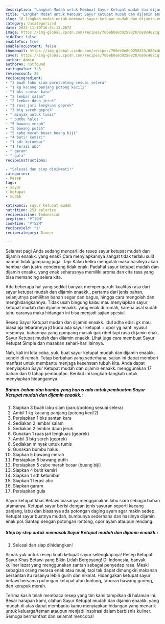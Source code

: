 ```yaml
---
description: "Langkah Mudah untuk Membuat Sayur Ketupat mudah dan dijamin enaakk. yang Enak Banget, Buat Buka Puasa}"
title: "Langkah Mudah untuk Membuat Sayur Ketupat mudah dan dijamin enaakk. yang Enak Banget, Buat Buka Puasa}"
slug: 18-langkah-mudah-untuk-membuat-sayur-ketupat-mudah-dan-dijamin-enaakk-yang-enak-banget-buat-buka-puasa
category: Uncategorized
date: 2022-11-19T16:54:13.207Z
image: https://img-global.cpcdn.com/recipes/700eb0e8d0258820/680x482cq70/sayur-ketupat-mudah-dan-dijamin-enaakk-foto-resep-utama.jpg
hideToc: false
enableToc: true
enableTocContent: false
thumbnail: https://img-global.cpcdn.com/recipes/700eb0e8d0258820/680x482cq70/sayur-ketupat-mudah-dan-dijamin-enaakk-foto-resep-utama.jpg
cover: https://img-global.cpcdn.com/recipes/700eb0e8d0258820/680x482cq70/sayur-ketupat-mudah-dan-dijamin-enaakk-foto-resep-utama.jpg
author: Admin
authorAv: notfound
ratingvalue: 3.8
reviewcount: 20
recipeingredient:
- "3 buah labu siam parutpotong sesuai selera"
- "1 kg kacang panjang potong kecil2"
- "1 bks santan kara"
- "2 lembar salam"
- "2 lembar daun jeruk"
- "1 ruas jari lengkuas geprek"
- "3 btg sereh geprek"
- " minyak untuk tumis"
- " bumbu halus "
- "5 bawang merah"
- "5 bawang putih"
- "5 cabe merah besar buang biji"
- "4 butir kemiri"
- "1 sdt ketumbar"
- "1 terasi abc"
- " garam"
- " gula"
recipeinstructions:

- "Selesai dan siap dinikmati!"
categories:
- Resep
tags:
- sayur
- ketupat
- mudah

katakunci: sayur ketupat mudah 
nutrition: 253 calories
recipecuisine: Indonesian
preptime: "PT19M"
cooktime: "PT52M"
recipeyield: "1"
recipecategory: Dinner

---
```



Selamat pagi Anda sedang mencari ide resep sayur ketupat mudah dan dijamin enaakk. yang enak? Cara menyiapkannya sangat tidak terlalu sulit namun tidak gampang juga. Tapi Kalau keliru mengolah maka hasilnya akan hambar dan justru cenderung tidak enak. Padahal sayur ketupat mudah dan dijamin enaakk. yang enak seharusnya memiliki aroma dan cita rasa yang bisa memancing selera kita.


Ada beberapa hal yang sedikit banyak mempengaruhi kualitas rasa dari sayur ketupat mudah dan dijamin enaakk., pertama dari jenis bahan, selanjutnya pemilihan bahan segar dan bagus, hingga cara mengolah dan menghidangkannya. Tidak usah bingung kalau mau menyiapkan sayur ketupat mudah dan dijamin enaakk. yang enak di rumah, karena asal sudah tahu caranya maka hidangan ini bisa menjadi sajian spesial.

Resep Sayur Ketupat mudah dan dijamin enaakk. idul adha edisi gk mau biasa aja lebarannya jd kudu ada sayur ketupat + opor yg nanti nyusul resepnya. bahannya yang gampang masak gak ribet tapi rasa di jamin enak. Sayur Ketupat mudah dan dijamin enaakk. Lihat juga cara membuat Sayur Ketupat Simple dan masakan sehari-hari lainnya.


Nah, kali ini kita coba, yuk, buat sayur ketupat mudah dan dijamin enaakk. sendiri di rumah. Tetap berbahan yang sederhana, sajian ini dapat memberi manfaat untuk membantu menjaga kesehatan tubuh kita. Anda dapat menyiapkan Sayur Ketupat mudah dan dijamin enaakk. menggunakan 17 bahan dan 0 tahap pembuatan. Berikut ini langkah-langkah untuk menyiapkan hidangannya.

<!--inarticleads1-->

##### Bahan-bahan dan bumbu yang harus ada untuk pembuatan Sayur Ketupat mudah dan dijamin enaakk.:

1. Siapkan 3 buah labu siam (parut/potong sesuai selera)
1. Ambil 1 kg kacang panjang (potong kecil2)
1. Persiapkan 1 bks santan kara
1. Sediakan 2 lembar salam
1. Sediakan 2 lembar daun jeruk
1. Gunakan 1 ruas jari lengkuas (geprek)
1. Ambil 3 btg sereh (geprek)
1. Sediakan  minyak untuk tumis
1. Gunakan  bumbu halus :
1. Siapkan 5 bawang merah
1. Persiapkan 5 bawang putih
1. Persiapkan 5 cabe merah besar (buang biji)
1. Siapkan 4 butir kemiri
1. Siapkan 1 sdt ketumbar
1. Siapkan 1 terasi abc
1. Siapkan  garam
1. Persiapkan  gula


Sayur ketupat khas Betawi biasanya menggunakan labu siam sebagai bahan utamanya. Ketupat sayur berisi dengan jenis sayuran seperti kacang panjang, labu dan biasanya ada potongan daging ayam agar makin sedep. Ketupat sayur buatnya mudah, bumbunya sederhana dan hasilnya dijamin enak pol. Santap dengan potongan lontong, opor ayam ataupun rendang. 

<!--inarticleads2-->

##### Step by step untuk memasak Sayur Ketupat mudah dan dijamin enaakk.:


1. Selesai dan siap dihidangkan!

Simak yuk untuk resep kuah ketupat sayur selengkapnya! Resep Ketupat Sayur Khas Betawi yang Bikin Lidah Bergoyang! Di Indonesia, banyak kuliner lezat yang menggunakan santan sebagai penyedap rasa. Meski sebagian orang merasa enek atau mual, tapi tak dapat dimungkiri makanan bersantan itu rasanya lebih gurih dan nikmat. Hidangakan ketupat sayur betawi bersama potongan ketupat atau lontong, taburan bawang goreng, dan kerupuk merah. 

Terima kasih telah membaca resep yang tim kami tampilkan di halaman ini. Besar harapan kami, olahan Sayur Ketupat mudah dan dijamin enaakk. yang mudah di atas dapat membantu kamu menyiapkan hidangan yang menarik untuk keluarga/teman ataupun menjadi inspirasi dalam berbisnis kuliner. Semoga bermanfaat dan selamat mencoba!
